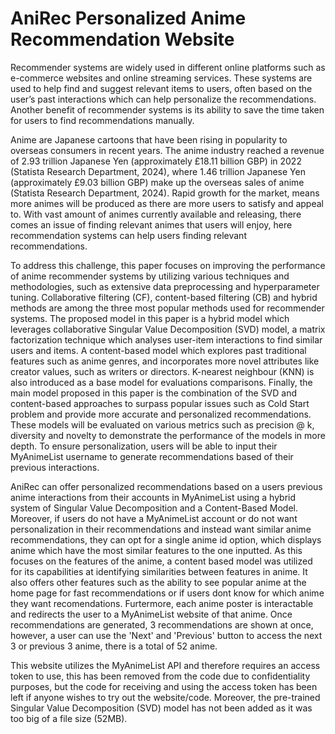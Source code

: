 # AniRec Personalized Anime Recommendation Website

Recommender systems are widely used in different online platforms such as e-commerce websites and online streaming services. These systems are used to help find and suggest relevant items to users, often based on the user’s past interactions which can help personalize the recommendations. Another benefit of recommender systems is its ability to save the time taken for users to find recommendations manually. 

Anime are Japanese cartoons that have been rising in popularity to overseas consumers in recent years. The anime industry reached a revenue of 2.93 trillion Japanese Yen (approximately £18.11 billion GBP) in 2022 (Statista Research Department, 2024), where 1.46 trillion Japanese Yen (approximately £9.03 billion GBP) make up the overseas sales of anime (Statista Research Department, 2024). Rapid growth for the market, means more animes will be produced as there are more users to satisfy and appeal to. With vast amount of animes currently available and releasing, there comes an issue of finding relevant animes that users will enjoy, here recommendation systems can help users finding relevant recommendations.

To address this challenge, this paper focuses on improving the performance of anime recommender systems by utilizing various techniques and methodologies, such as extensive data preprocessing and hyperparameter tuning. Collaborative filtering (CF), content-based filtering (CB) and hybrid methods are among the three most popular methods used for recommender systems. The proposed model in this paper is a hybrid model which leverages collaborative Singular Value Decomposition (SVD) model, a matrix factorization technique which analyses user-item interactions to find similar users and items. A content-based model which explores past traditional features such as anime genres, and incorporates more novel attributes like creator values, such as writers or directors. K-nearest neighbour (KNN) is also introduced as a base model for evaluations comparisons. Finally, the main model proposed in this paper is the combination of the SVD and content-based approaches to surpass popular issues such as Cold Start problem and provide more accurate and personalized recommendations. These models will be evaluated on various metrics such as precision @ k, diversity and novelty to demonstrate the performance of the models in more depth. To ensure personalization, users will be able to input their MyAnimeList username to generate recommendations based of their previous interactions.


AniRec can offer personalized recommendations based on a users previous anime interactions from their accounts in MyAnimeList using a hybrid system of Singular Value Decomposition and a Content-Based Model. Moreover, if users do not have a MyAnimeList account or do not want personalization in their recommendations and instead want similar anime recommendations, they can opt for a single anime id option, which displays anime which have the most similar features to the one inputted. As this focuses on the features of the anime, a content based model was utilized for its capabilities at identifying similarities between features in anime. It also offers other features such as the ability to see popular anime at the home page for fast recommendations or if users dont know for which anime they want recomendations. Furtermore, each anime poster is interactable and redirects the user to a MyAnimeList website of that anime. Once recommendations are generated, 3 recommendations are shown at once, however, a user can use the 'Next' and 'Previous' button to access the next 3 or previous 3 anime, there is a total of 52 anime.

This website utilizes the MyAnimeList API and therefore requires an access token to use, this has been removed from the code due to confidentiality purposes, but the code for receiving and using the access token has been left if anyone wishes to try out the website/code. Moreover, the pre-trained Singular Value Decomposition (SVD) model has not been added as it was too big of a file size (52MB). 
